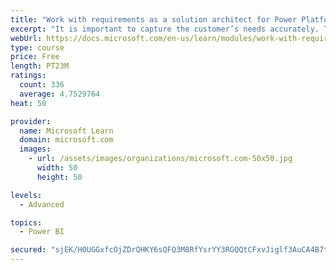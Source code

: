 ```yaml
---
title: "Work with requirements as a solution architect for Power Platform and Dynamics 365"
excerpt: "It is important to capture the customer’s needs accurately. This module explains how to capture requirements and identify functional and non-functional items."
webUrl: https://docs.microsoft.com/en-us/learn/modules/work-with-requirements/
type: course
price: Free
length: PT23M
ratings:
  count: 336
  average: 4.7529764
heat: 50

provider:
  name: Microsoft Learn
  domain: microsoft.com
  images:
    - url: /assets/images/organizations/microsoft.com-50x50.jpg
      width: 50
      height: 50

levels:
  - Advanced

topics:
  - Power BI

secured: "sjEK/H0UGGxfcOjZDrQHKY6sQFQ3M8RfYsrYY3RGQQtCFxvJiglf3AuCA4B7t+kTx0RhjWlwokwgHAR1rxiolSb4ktf85lyqSqIYOJw+UdD2Q/cfGfTeCQSoH5Ojf/ovpeH4YalYP3ITbj4qP6hJk7CSBaj2kX99XVjGoI4l5auVl1MR3zglpGowl9UCFyIstbDZah6WFtxsV17wLrPcDriuP5qzCCEuOe0bWVoHf3hsqw5tPiRPfmQKIlK+3fNbpnMYQk5rSBset7rS7543QI/nkzc2q/35HUZ+IKaQ4thm23k0xdugjuEkwO6fdzbHFEFqlW3O+NkKIfiTN2oR0FPIkRzO9ETaPsf2KhNFfCzbmCP7q5hFh/aLOhj9EUr0KL18RPB0WM7lkgiLoZF3r+6vSGl2JzaYnd6Q4RYIrjM=;pyF+jhfK4EMhzkmDPeeGzQ=="
---
```


